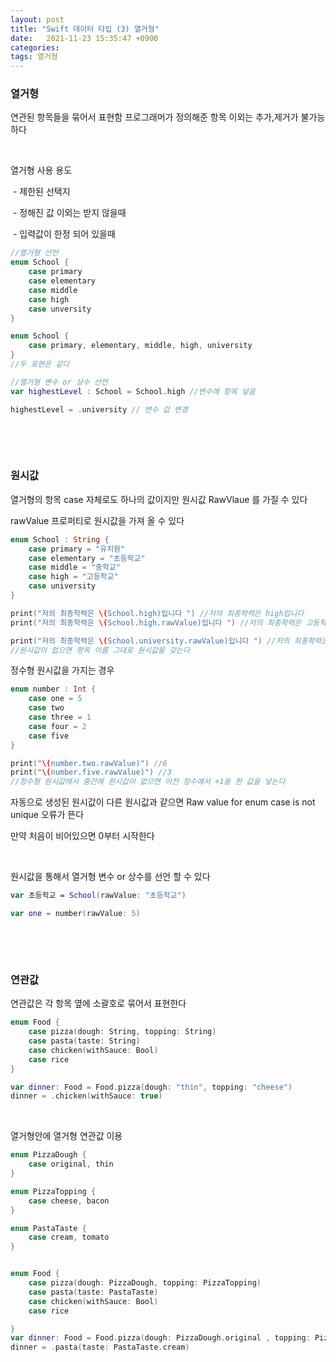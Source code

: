 ```yaml
---
layout: post
title: "Swift 데이터 타입 (3) 열거형"
date:   2021-11-23 15:35:47 +0900
categories:
tags: 열거형
---
```


### **열거형**

연관된 항목들을 묶어서 표현함 프로그래머가 정의해준 항목 이외는 추가,제거가 불가능하다

&nbsp;

열거형 사용 용도

​    \- 제한된 선택지

​    \- 정해진 값 이외는 받지 않을때

​    \- 입력값이 한정 되어 있을때

``` swift
//열거형 선언
enum School {
    case primary
    case elementary
    case middle
    case high
    case unversity
}

enum School {
    case primary, elementary, middle, high, university
}
//두 표현은 같다

//열거형 변수 or 상수 선언
var highestLevel : School = School.high //변수에 항목 넣음

highestLevel = .university // 변수 값 변경
```

&nbsp;

&nbsp;

### **원시값**

열거형의 항목 case 자체로도 하나의 값이지만 원시값 RawVlaue 를 가질 수 있다

rawValue 프로퍼티로 원시값을 가져 올 수 있다

```swift
enum School : String {
    case primary = "유치원"
    case elementary = "초등학교"
    case middle = "중학교"
    case high = "고등학교"
    case university
}

print("저의 최종학력은 \(School.high)입니다 ") //저의 최종학력은 high입니다
print("저의 최종학력은 \(School.high.rawValue)입니다 ") //저의 최종학력은 고등학교입니다

print("저의 최종학력은 \(School.university.rawValue)입니다 ") //저의 최종학력은 university입니다 
//원시값이 없으면 항목 이름 그대로 원시값을 갖는다

```

정수형 원시값을 가지는 경우

``` swift
enum number : Int {
    case one = 5
    case two
    case three = 1
    case four = 2
    case five
}

print("\(number.two.rawValue)") //6
print("\(number.five.rawValue)") //3
//정수형 원시값에서 중간에 원시값이 없으면 이전 정수에서 +1을 한 값을 넣는다

```

자동으로 생성된 원시값이 다른 원시값과 같으면 Raw value for enum case is not unique 오류가 뜬다

만약 처음이 비어있으면 0부터 시작한다

&nbsp;

원시값을 통해서 열거형 변수 or 상수를 선언 할 수 있다

``` swift
var 초등학교 = School(rawValue: "초등학교")

var one = number(rawValue: 5)
```

&nbsp;

&nbsp;

### **연관값**

연관값은 각 항목 옆에 소괄호로 묶어서 표현한다

```swift
enum Food {
    case pizza(dough: String, topping: String)
    case pasta(taste: String)
    case chicken(withSauce: Bool)
    case rice
}

var dinner: Food = Food.pizza(dough: "thin", topping: "cheese")
dinner = .chicken(withSauce: true)
```

&nbsp;

열거형안에 열거형 연관값 이용

``` swift
enum PizzaDough {
    case original, thin
}

enum PizzaTopping {
    case cheese, bacon
}

enum PastaTaste {
    case cream, tomato
}


enum Food {
    case pizza(dough: PizzaDough, topping: PizzaTopping)
    case pasta(taste: PastaTaste)
    case chicken(withSauce: Bool)
    case rice

}
var dinner: Food = Food.pizza(dough: PizzaDough.original , topping: PizzaTopping.cheese)
dinner = .pasta(taste: PastaTaste.cream)
```

